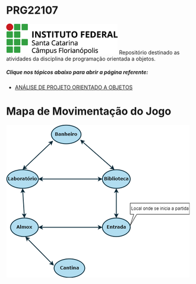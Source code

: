 # PRG22107
<img src="./Imagens/ifsc.png" width="300">
Repositório destinado as atividades da disciplina de programação orientada a objetos.

##### Clique nos tópicos abaixo para abrir a página referente:

* [ANÁLISE DE PROJETO ORIENTADO A OBJETOS](https://github.com/jaojao7/PRG22107/blob/main/Detetive%20-caso_de_uso.md)

# **Mapa de Movimentação do Jogo**

![PRG22107/Imagens/Mapas.png](https://github.com/jaojao7/PRG22107/blob/main/Imagens/Mapas.png)
